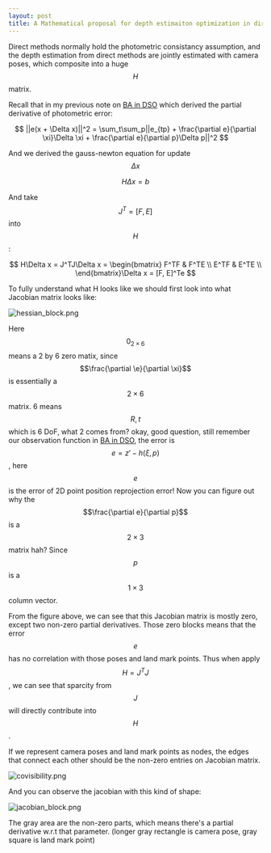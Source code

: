 ```yaml
---
layout: post
title: A Mathematical proposal for depth estimaiton optimization in direct method.
---
```


Direct methods normally hold the photometric consistancy assumption, and the depth estimation from direct methods are jointly estimated with camera poses, which composite into a huge $$H$$ matrix.

Recall that in my previous note on [BA in DSO](https://rancheng.github.io/Bundle-Adjustment-DSO/) which derived the partial derivative of photometric error:

$$
||e(x + \Delta x)||^2 = \sum_t\sum_p||e_{tp} + \frac{\partial e}{\partial \xi}\Delta \xi + \frac{\partial e}{\partial p}\Delta p||^2
$$

And we derived the gauss-newton equation for update $$\Delta x$$

$$H \Delta x = b$$

And take $$J^T = [F, E]$$ into $$H$$:

$$
H\Delta x = J^TJ\Delta x = \begin{bmatrix} 
F^TF & F^TE \\ 
E^TF & E^TE \\  
\end{bmatrix}\Delta x = [F, E]^Te 
$$

To fully understand what H looks like we should first look into what Jacobian matrix looks like:

![hessian_block.png]({{site.baseurl}}/images/hessian_block.png)

Here $$0_{2 \times 6}$$ means a 2 by 6 zero matix, since $$\frac{\partial \e}{\partial \xi}$$ is essentially a $$2 \times 6$$ matrix. 6 means $$R, t$$ which is 6 DoF, what 2 comes from? okay, good question, still remember our observation function in [BA in DSO](https://rancheng.github.io/Bundle-Adjustment-DSO/), the error is $$e = z' - h(\xi, p)$$, here $$e$$ is the error of 2D point position reprojection error! Now you can figure out why the $$\frac{\partial e}{\partial p}$$ is a $$2 \times 3$$ matrix hah? Since $$p$$ is a $$1 \times 3$$ column vector.

From the figure above, we can see that this Jacobian matrix is mostly zero, except two non-zero partial derivatives. Those zero blocks means that the error $$e$$ has no correlation with those poses and land mark points. Thus when apply 
$$H = J^TJ$$, we can see that sparcity from $$J$$ will directly contribute into $$H$$.

If we represent camera poses and land mark points as nodes, the edges that connect each other should be the non-zero entries on Jacobian matrix.

![covisibility.png]({{site.baseurl}}/images/covibility.png)

And you can observe the jacobian with this kind of shape:

![jacobian_block.png]({{site.baseurl}}/images/jacobian_block.png)

The gray area are the non-zero parts, which means there's a partial derivative w.r.t that parameter. (longer gray rectangle is camera pose, gray square is land mark point)

